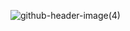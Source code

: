 ![github-header-image(4)](https://github.com/ninoshkaxv/holbertonschool-sorting_algorithms/assets/143634181/11ffa976-9af2-4b90-b357-6d429eaeca34)
